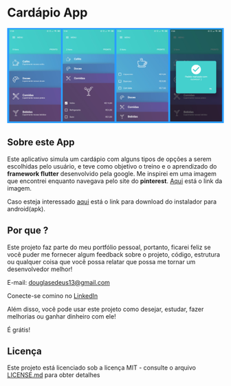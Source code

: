# Cardápio App

![](https://github.com/NionBr/Cardapio-App/blob/master/assets/bitmap.png)

## Sobre este App

Este aplicativo simula um cardápio com alguns tipos de opções a serem escolhidas pelo usuário, e teve como objetivo o treino e o aprendizado do **framework flutter** desenvolvido pela google. Me inspirei em uma imagem que encontrei enquanto navegava pelo site do **pinterest**. [Aqui](https://br.pinterest.com/pin/545709679850559636/) está o link da imagem.

Caso esteja interessado [aqui](https://drive.google.com/open?id=1dw6AyxHvwyNj63B1eAGqthv-usFSI1qg) está o link para download do instalador para android(apk).

## Por que ?

Este projeto faz parte do meu portfólio pessoal, portanto, ficarei feliz se você puder me fornecer algum feedback sobre o projeto, código, estrutura ou qualquer coisa que você possa relatar que possa me tornar um desenvolvedor melhor!

E-mail: douglasedeus13@gmail.com

Conecte-se comino no [LinkedIn](https://www.linkedin.com/in/douglas-antonio-9a270b1a4/)

Além disso, você pode usar este projeto como desejar, estudar, fazer melhorias ou ganhar dinheiro com ele!

É grátis!

## Licença

Este projeto está licenciado sob a licença MIT - consulte o arquivo [LICENSE.md](https://github.com/NionBr/Cardapio-App/blob/master/LICENSE) para obter detalhes
